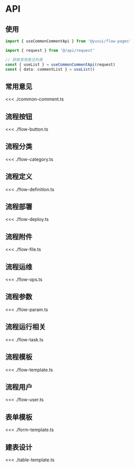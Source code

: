 # API

## 使用

```ts
import { useCommonCommentApi } from '@yusui/flow-pages'

import { request } from '@/api/request'

// 获取常用意见列表
const { useList } = useCommonCommentApi(request)
const { data: commentList } = useList()
```

## 常用意见
<<< ./common-comment.ts

## 流程按钮
<<< ./flow-button.ts

## 流程分类
<<< ./flow-category.ts

## 流程定义
<<< ./flow-definition.ts

## 流程部署
<<< ./flow-deploy.ts

## 流程附件
<<< ./flow-file.ts

## 流程运维
<<< ./flow-ops.ts

## 流程参数
<<< ./flow-param.ts

## 流程运行相关
<<< ./flow-task.ts

## 流程模板
<<< ./flow-template.ts

## 流程用户
<<< ./flow-user.ts

## 表单模板
<<< ./form-template.ts

## 建表设计
<<< ./table-template.ts
